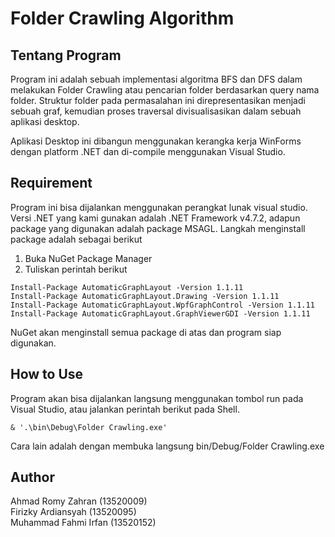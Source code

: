 # Folder Crawling Algorithm
## Tentang Program
Program ini adalah sebuah implementasi algoritma BFS dan DFS dalam melakukan Folder Crawling atau pencarian folder berdasarkan query nama folder. Struktur folder pada permasalahan ini direpresentasikan menjadi sebuah graf, kemudian proses traversal divisualisasikan dalam sebuah aplikasi desktop.

Aplikasi Desktop ini dibangun menggunakan kerangka kerja WinForms dengan platform .NET dan di-compile menggunakan Visual Studio.

## Requirement
Program ini bisa dijalankan menggunakan perangkat lunak visual studio. Versi .NET yang kami gunakan adalah .NET Framework v4.7.2, adapun package yang digunakan adalah package MSAGL. Langkah menginstall package adalah sebagai berikut
1. Buka NuGet Package Manager
2. Tuliskan perintah berikut
```
Install-Package AutomaticGraphLayout -Version 1.1.11
Install-Package AutomaticGraphLayout.Drawing -Version 1.1.11
Install-Package AutomaticGraphLayout.WpfGraphControl -Version 1.1.11
Install-Package AutomaticGraphLayout.GraphViewerGDI -Version 1.1.11

```
NuGet akan menginstall semua package di atas dan program siap digunakan.

## How to Use
Program akan bisa dijalankan langsung menggunakan tombol run pada Visual Studio, atau jalankan perintah berikut pada Shell.
```
& '.\bin\Debug\Folder Crawling.exe'
```
Cara lain adalah dengan membuka langsung bin/Debug/Folder Crawling.exe

## Author
Ahmad Romy Zahran (13520009)<br>
Firizky Ardiansyah (13520095) <br>
Muhammad Fahmi Irfan (13520152)
